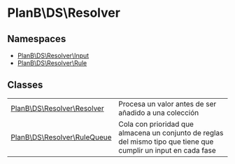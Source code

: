 
                                                                                                                                            
    
# PlanB\DS\Resolver

## Namespaces
- [PlanB\DS\Resolver\Input](../../PlanB/DS/Resolver/Input.md)
- [PlanB\DS\Resolver\Rule](../../PlanB/DS/Resolver/Rule.md)


## Classes
| | |
| --- | --- |
| [PlanB\DS\Resolver\Resolver](../../PlanB/DS/Resolver/Resolver.md) | Procesa un valor antes de ser añadido a una colección |
| [PlanB\DS\Resolver\RuleQueue](../../PlanB/DS/Resolver/RuleQueue.md) | Cola con prioridad que almacena un conjunto de reglas del mismo tipo que tiene que cumplir un input en cada fase |






                                                                                                                                                                                                                                                                                                                                                                                                            
    
                                                                                                                                                                                                                                                                             
                